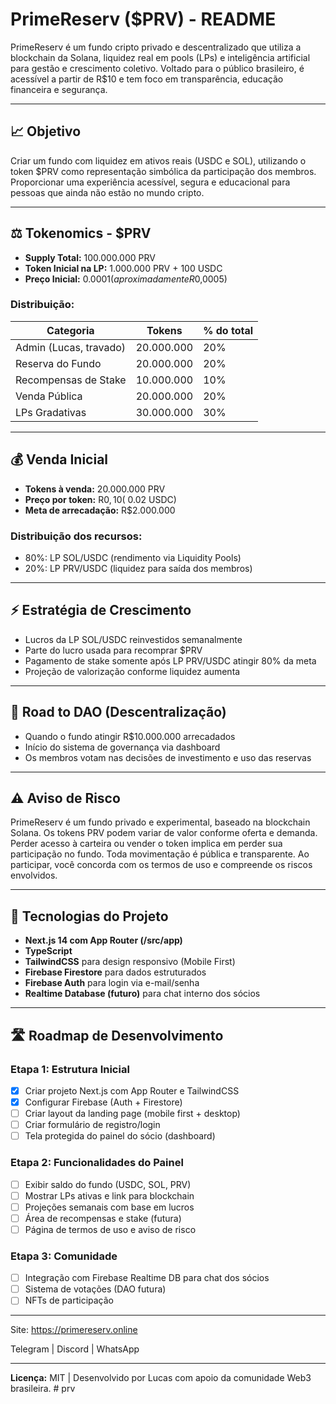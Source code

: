 # PrimeReserv ($PRV) - README

PrimeReserv é um fundo cripto privado e descentralizado que utiliza a blockchain da Solana, liquidez real em pools (LPs) e inteligência artificial para gestão e crescimento coletivo. Voltado para o público brasileiro, é acessível a partir de R$10 e tem foco em transparência, educação financeira e segurança.

---

## 📈 Objetivo

Criar um fundo com liquidez em ativos reais (USDC e SOL), utilizando o token $PRV como representação simbólica da participação dos membros. Proporcionar uma experiência acessível, segura e educacional para pessoas que ainda não estão no mundo cripto.

---

## ⚖️ Tokenomics - $PRV

- **Supply Total:** 100.000.000 PRV
- **Token Inicial na LP:** 1.000.000 PRV + 100 USDC
- **Preço Inicial:** $0.0001 (aproximadamente R$0,0005)

### Distribuição:
| Categoria                  | Tokens         | % do total |
|----------------------------|----------------|-------------|
| Admin (Lucas, travado)     | 20.000.000     | 20%         |
| Reserva do Fundo           | 20.000.000     | 20%         |
| Recompensas de Stake       | 10.000.000     | 10%         |
| Venda Pública              | 20.000.000     | 20%         |
| LPs Gradativas             | 30.000.000     | 30%         |

---

## 💰 Venda Inicial

- **Tokens à venda:** 20.000.000 PRV
- **Preço por token:** R$0,10 (~$0.02 USDC)
- **Meta de arrecadação:** R$2.000.000

### Distribuição dos recursos:
- 80%: LP SOL/USDC (rendimento via Liquidity Pools)
- 20%: LP PRV/USDC (liquidez para saída dos membros)

---

## ⚡ Estratégia de Crescimento

- Lucros da LP SOL/USDC reinvestidos semanalmente
- Parte do lucro usada para recomprar $PRV
- Pagamento de stake somente após LP PRV/USDC atingir 80% da meta
- Projeção de valorização conforme liquidez aumenta

---

## 🚀 Road to DAO (Descentralização)

- Quando o fundo atingir R$10.000.000 arrecadados
- Início do sistema de governança via dashboard
- Os membros votam nas decisões de investimento e uso das reservas

---

## ⚠️ Aviso de Risco

PrimeReserv é um fundo privado e experimental, baseado na blockchain Solana. Os tokens PRV podem variar de valor conforme oferta e demanda. Perder acesso à carteira ou vender o token implica em perder sua participação no fundo. Toda movimentação é pública e transparente. Ao participar, você concorda com os termos de uso e compreende os riscos envolvidos.

---

## 📘 Tecnologias do Projeto

- **Next.js 14 com App Router (/src/app)**
- **TypeScript**
- **TailwindCSS** para design responsivo (Mobile First)
- **Firebase Firestore** para dados estruturados
- **Firebase Auth** para login via e-mail/senha
- **Realtime Database (futuro)** para chat interno dos sócios

---

## 🛣️ Roadmap de Desenvolvimento

### Etapa 1: Estrutura Inicial
- [x] Criar projeto Next.js com App Router e TailwindCSS
- [x] Configurar Firebase (Auth + Firestore)
- [ ] Criar layout da landing page (mobile first + desktop)
- [ ] Criar formulário de registro/login
- [ ] Tela protegida do painel do sócio (dashboard)

### Etapa 2: Funcionalidades do Painel
- [ ] Exibir saldo do fundo (USDC, SOL, PRV)
- [ ] Mostrar LPs ativas e link para blockchain
- [ ] Projeções semanais com base em lucros
- [ ] Área de recompensas e stake (futura)
- [ ] Página de termos de uso e aviso de risco

### Etapa 3: Comunidade
- [ ] Integração com Firebase Realtime DB para chat dos sócios
- [ ] Sistema de votações (DAO futura)
- [ ] NFTs de participação

---

Site: https://primereserv.online

Telegram | Discord | WhatsApp

---

**Licença:** MIT | Desenvolvido por Lucas com apoio da comunidade Web3 brasileira.
#   p r v  
 